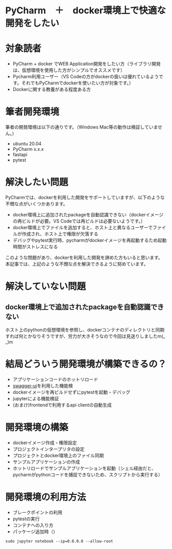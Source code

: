 # PyCharm　＋　docker環境上で快適な開発をしたい


# 対象読者
- PyCharm + docker でWEB Application開発をしたい方（ライブラリ開発は、仮想環境を使用した方がシンプルでオススメです）
- Pycharm利用ユーザー（VS Codeの方がdockerの扱いは優れているようです。それでもPyCharmでdockerを使いたい方が対象です。）
- Dockerに関する教養がある程度ある方

# 筆者開発環境
筆者の開発環境は以下の通りです。（Windows Mac等の動作は検証していません。）

- ubuntu 20.04
- PyCharm x.x.x
- fastapi
- pytest

# 解決したい問題
PyCharmでは、dockerを利用した開発をサポートしていますが、以下のような不憫な点がいくつかあります。

- docker環境上に追加されたpackageを自動認識できない（dockerイメージの再ビルドが必要。VS Codeでは再ビルドは必要ないようです。）
- docker環境上でファイルを追加すると、ホスト上と異なるユーザーでファイルが作成され、ホスト上で権限が欠落する
- デバッグやpytest実行時、pycharmがdockerイメージを再起動するため起動時間がストレスになる

このような問題があり、dockerを利用した開発を諦めた方もいると思います。
本記事では、上記のような不憫な点を解決できるように努めています。

# 解決していない問題

## docker環境上で追加されたpackageを自動認識できない
ホスト上のpythonの仮想環境を参照し、dockerコンテナのディレクトリと同期すれば何とかなりそうですが、労力が大きそうなので今回は見送りしましたm(_ _)m

# 結局どういう開発環境が構築できるの？

- アプリケーションコードのホットリロード
- [swagger-ui](https://swagger.io/tools/swagger-ui/)を利用した機能検
- dockerイメージを再ビルドせずにpytestを起動・デバッグ
- jupyterによる機能検証
- (おまけ)frontendで利用するapi clientの自動生成

# 開発環境の構築
- dockerイメージ作成・権限設定
- プロジェクトインタープリタの設定
- プロジェクトとdocker環境上のファイル同期
- サンプルアプリケーションの作成
- ホットリロードでサンプルアプリケーションを起動（シェル経由だと、pycharmがpythonコードを捕捉できないため、スクリプトから実行する）


# 開発環境の利用方法
- ブレークポイントの利用
- pytestの実行
- コンテナへの入り方
- パッケージ追加時（）


```
sudo jupyter notebook --ip=0.0.0.0 --allow-root
```
